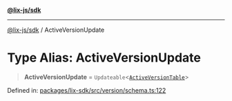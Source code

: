 [**@lix-js/sdk**](../README.md)

***

[@lix-js/sdk](../README.md) / ActiveVersionUpdate

# Type Alias: ActiveVersionUpdate

> **ActiveVersionUpdate** = `Updateable`\<[`ActiveVersionTable`](ActiveVersionTable.md)\>

Defined in: [packages/lix-sdk/src/version/schema.ts:122](https://github.com/opral/monorepo/blob/fb8153a2c5d4710eaaabf056fe653be88060a185/packages/lix-sdk/src/version/schema.ts#L122)
